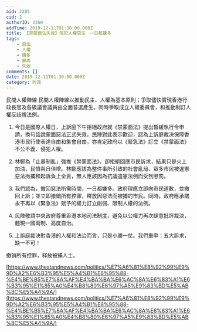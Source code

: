 ```yaml
---
aid: 2205
cid: 2
authorID: 2360
addTime: 2019-12-11T01:30:00.000Z
title: 【禁蒙面法失效】侵犯人權惡法ㅤ一日都嫌多
tags:
    - 惡法
    - 人權
    - 嫌多
    - 蒙面
    - 失效
comments: []
date: 2019-12-11T01:30:00.000Z
category: 时政
---
```


民間人權陣線 民間人權陣線以推動民主、人權為基本原則；爭取儘快實現香港行政長官及各級議會議員由全面普選產生。同時爭取成立人權委員會，和推動制訂人權反歧視法例。

1.  今日是國際人權日，上訴庭下午拒絕政府就《禁蒙面法》提出暫緩執行令申請，換句話說蒙面惡法正式失效。民陣對此表示歡迎，認為上訴庭裁決保障香港市民行使表達自由和集會自由，亦肯定政府以《緊急法》訂立《禁蒙面法》不公不義、侵犯人權。
    
2.  林鄭為「止暴制亂」強推《禁蒙面法》，卻拒絕回應市民訴求，結果只是火上加油，民憤與日俱增。林鄭應該為整件事所引致的社會亂局、眾多市民被違憲惡法拘捕和起訴負上全責，無人應該因為抗議違憲法例而受到懲罰。
    
3.  我們認為，撤回惡法所需時間，一日都嫌多。政府理應立即向市民道歉，並撤回上訴；並立即撤銷所有控罪，釋放因惡法而被捕的市民。同時，政府應承諾永不再以《緊急法》賦予的權力訂立削弱、限制人權的法例。
    
4.  民陣敬請中央政府尊重香港本地司法制度，避免以公權力再次肆意批評裁決，體現一國兩制、高度自治。
    
5.  上訴庭裁決對香港的人權和法治而言，只是小勝一仗。我們重申：五大訴求，缺一不可！
    

撤销所有控罪，释放被捕人士。

[https://www.thestandnews.com/politics/%E7%A6%81%E8%92%99%E9%9D%A2%E6%B3%95%E5%A4%B1%E6%95%88-%E4%BE%B5%E7%8A%AF%E4%BA%BA%E6%AC%8A%E6%83%A1%E6%B3%95%E1%85%A0%E4%B8%80%E6%97%A5%E9%83%BD%E5%AB%8C%E5%A4%9A/](https://www.thestandnews.com/politics/%E7%A6%81%E8%92%99%E9%9D%A2%E6%B3%95%E5%A4%B1%E6%95%88-%E4%BE%B5%E7%8A%AF%E4%BA%BA%E6%AC%8A%E6%83%A1%E6%B3%95%E1%85%A0%E4%B8%80%E6%97%A5%E9%83%BD%E5%AB%8C%E5%A4%9A/)
